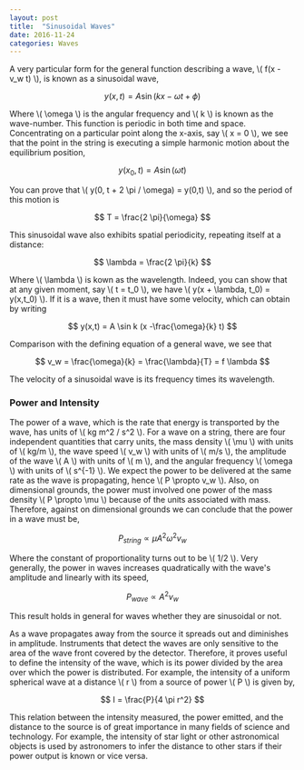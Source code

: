 ```yaml
---
layout: post
title:  "Sinusoidal Waves"
date: 2016-11-24
categories: Waves
---
```


A very particular form for the general function describing a wave, \\( f(x - v_w t) \\), is known as a sinusoidal wave,

$$
  y(x,t) = A \sin (k x - \omega t + \phi)
$$

Where \\( \omega \\) is the angular frequency and \\( k \\) is known as the wave-number. This function is periodic in both time and space. Concentrating on a particular point along the x-axis, say \\( x = 0 \\), we see that the point in the string is executing a simple harmonic motion about the equilibrium position,

$$
  y(x_0,t) = A \sin(\omega t)
$$

You can prove that \\( y(0, t + 2 \pi / \omega) = y(0,t) \\), and so the period of this motion is

$$
  T = \frac{2 \pi}{\omega}
$$

This sinusoidal wave also exhibits spatial periodicity, repeating itself at a distance:

$$
  \lambda = \frac{2 \pi}{k}
$$

Where \\( \lambda \\) is kown as the wavelength. Indeed, you can show that at any given moment, say \\( t = t_0 \\), we have \\( y(x + \lambda, t_0) = y(x,t_0) \\). If it is a wave, then it must have some velocity, which can obtain by writing

$$
  y(x,t) = A \sin k (x -\frac{\omega}{k} t)
$$

Comparison with the defining equation of a general wave, we see that

$$
  v_w = \frac{\omega}{k} = \frac{\lambda}{T} = f \lambda
$$

The velocity of a sinusoidal wave is its frequency times its wavelength.

### Power and Intensity

The power of a wave, which is the rate that energy is transported by the wave, has units of \\( kg m^2 / s^2 \\). For a wave on a string, there are four independent quantities that carry units, the mass density \\( \mu \\) with units of \\( kg/m \\), the wave speed \\( v_w \\) with units of \\( m/s \\), the amplitude of the wave \\( A \\) with units of \\( m \\), and the angular frequency \\( \omega \\) with units of \\( s^{-1} \\). We expect the power to be delivered at the same rate as the wave is propagating, hence \\( P \propto v_w \\). Also, on dimensional grounds, the power must involved one power of the mass density \\( P \propto \mu \\) because of the units associated with mass. Therefore, against on dimensional grounds we can conclude that the power in a wave must be,

$$
  P_{string} \propto \mu A^2 \omega^2 v_w
$$

Where the constant of proportionality turns out to be \\( 1/2 \\). Very generally, the power in waves increases quadratically with the wave's amplitude and linearly with its speed,

$$
  P_{wave} \propto A^2 v_w
$$

This result holds in general for waves whether they are sinusoidal or not.

As a wave propagates away from the source it spreads out and diminishes in amplitude. Instruments that detect the waves are only sensitive to the area of the wave front covered by the detector. Therefore, it proves useful to define the intensity of the wave, which is its power divided by the area over which the power is distributed. For example, the intensity of a uniform spherical wave at a distance \\( r \\) from a source of power \\( P \\) is given by,

$$
  I = \frac{P}{4 \pi r^2}
$$

This relation between the intensity measured, the power emitted, and the distance to the source is of great importance in many fields of science and technology. For example, the intensity of star light or other astronomical objects is used by astronomers to infer the distance to other stars if their power output is known or vice versa.
